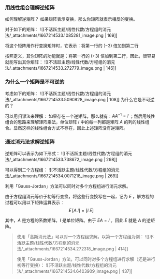 
### 用线性组合理解逆矩阵
如何理解逆矩阵？
如果矩阵表示变换，那么你矩阵就表示相反的变换。

对于如下的矩阵：
![[不活跃主题/线性代数/方程组的消元法/_attachments/1667214533.1085281_image.png | 169]]

将这个矩阵用作行变换矩阵时，它表示：将第一行的 $(-3)$  倍加到第二行

按照定义，其你矩阵的功能就是：将第一行的 $(+3)$  倍加到第二行，因此，很容易就能写出其你矩阵：
![[不活跃主题/线性代数/方程组的消元法/_attachments/1667214533.272779_image.png | 146]]


### 为什么一个矩阵是不可逆的
考虑如下的矩阵：
![[不活跃主题/线性代数/方程组的消元法/_attachments/1667214533.5090828_image.png | 108]]
为什么它是不可逆的？

可以用归谬法来理解：
如果存在一个逆矩阵，那么就有：$AA^{-1} = I$ ；然后用线性组合的思路来理解矩阵乘法，单位矩阵 $I$  中的每一列都是矩阵 $A$  的列的线性组合。显然这样的线性组合方式不存在，因此上述矩阵没有逆矩阵。


### 通过消元法求解逆矩阵
逆矩阵可以表示为如下形式：
![[不活跃主题/线性代数/方程组的消元法/_attachments/1667214533.738672_image.png | 298]]

可以得到二个方程组：
![[不活跃主题/线性代数/方程组的消元法/_attachments/1667214534.0071218_image.png | 269]]

利用「Gauss-Jordan」方法可以同时对多个方程组进行消元求解。

由于方程组消元等价于初等行变换，将这些行变换写在一起，记为 $E$ ，解方程的过程可以用以下矩阵运算表示：
$$E \, [A\; I] = [I \; E]$$

其中，$A$  是方程的系数矩阵，$I$  是单位矩阵。由于 $EA = I$ ，因此 $E$  就是 $A$  的逆矩阵。

> 使用「高斯消元法」可以对一个方程组求解。以第一个方程组为例：
> ![[不活跃主题/线性代数/方程组的消元法/_attachments/1667214534.272318_image.png | 414]]
> 
> 使用「Gauss-Jordan」方法，可以同时对多个方程组进行求解（还是进行初等行变换）：
> ![[不活跃主题/线性代数/方程组的消元法/_attachments/1667214534.6403909_image.png | 437]]

